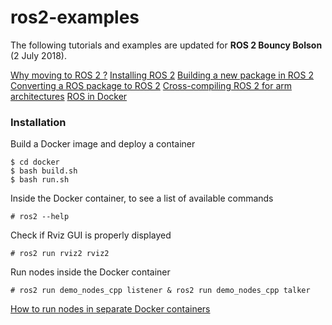 # ros2-examples

The following tutorials and examples are updated for **ROS 2 Bouncy Bolson** (2 July 2018).

[Why moving to ROS 2 ?](http://design.ros2.org/articles/why_ros2.html)
[Installing ROS 2](https://github.com/ros2/ros2/wiki/Installation) 
[Building a new package in ROS 2](https://github.com/ros2/ros2/wiki/Migration-Guide)
[Converting a ROS package to ROS 2](https://github.com/ros2/ros2/wiki/Migration-Guide)
[Cross-compiling ROS 2 for arm architectures](https://github.com/ros2-for-arm/ros2/wiki/ROS2-on-arm-architecture)
[ROS in Docker](https://jarisafi.wordpress.com/2018/01/17/how-i-use-docker-for-robotics-development/)


### Installation

Build a Docker image and deploy a container

    $ cd docker
    $ bash build.sh
    $ bash run.sh

Inside the Docker container, to see a list of available commands

    # ros2 --help

Check if Rviz GUI is properly displayed

    # ros2 run rviz2 rviz2
    
Run nodes inside the Docker container 

    # ros2 run demo_nodes_cpp listener & ros2 run demo_nodes_cpp talker

[How to run nodes in separate Docker containers](https://github.com/ros2/ros2/wiki/Run-2-nodes-in-two-separate-docker-containers)




